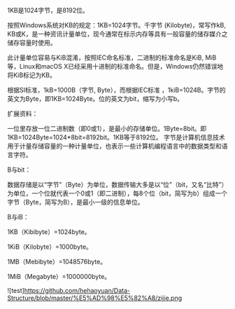1KB是1024字节，是8192位。

按照Windows系统对KB的规定：1KB=1024字节。千字节 (Kilobyte)，常写作kB, KB或K，是一种资讯计量单位，现今通常在标示内存等具有一般容量的储存媒介之储存容量时使用。

此计量单位容易与KiB混淆，按照IEC命名标准，二进制的标准命名是KiB, MiB等，Linux和macOS X已经采用十进制的标准命名。但是，Windows仍然错误地将KiB标记为KB。

根据SI标准，1kB=1000B（字节, Byte），而根据IEC标准 ，1kiB=1024B。字节的英文为Byte，即1KB=1024Byte。位的英文为bit，缩写为小写b。



扩展资料：

一位里存放一位二进制数（即0或1），是最小的存储单位。1Byte=8bit。即1KB=1024Byte=1024*8bit=8192bit。1KB等于8192位。
字节是计算机信息技术用于计量存储容量的一种计量单位，也表示一些计算机编程语言中的数据类型和语言字符。

B与bit：

数据存储是以“字节”（Byte）为单位，数据传输大多是以“位”（bit，又名“比特”）为单位，一个位就代表一个0或1（即二进制），每8个位（bit，简写为b）组成一个字节（Byte，简写为B），是最小一级的信息单位。

B与iB：

1KB（Kibibyte）=1024byte。

1KiB（Kilobyte）=1000byte。

1MB（Mebibyte）=1048576byte。

1MiB（Megabyte）=1000000byte。

![test]https://github.com/hehaoyuan/Data-Structure/blob/master/%E5%AD%98%E5%82%A8/zijie.png
